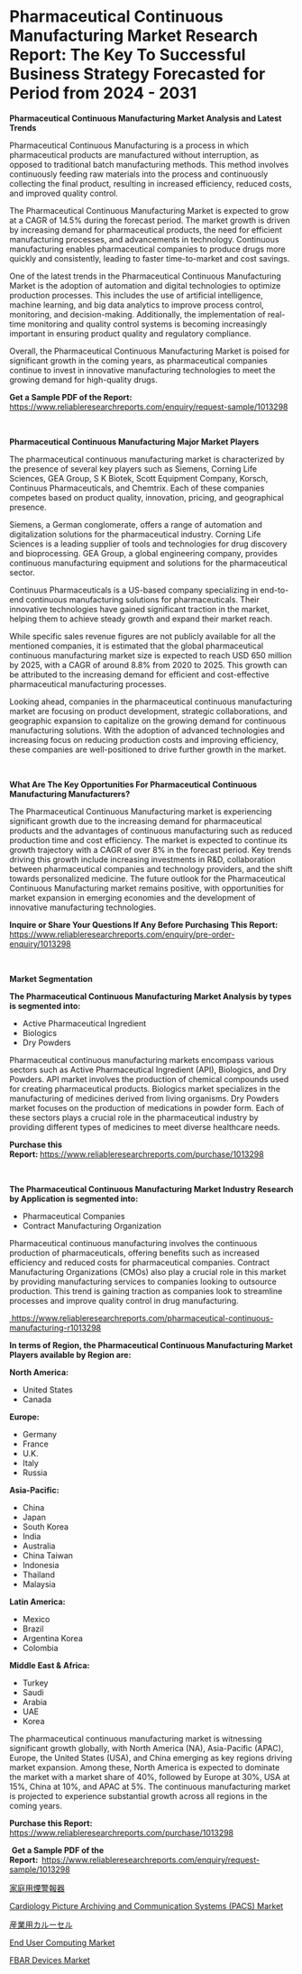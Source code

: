 <p><h1>Pharmaceutical Continuous Manufacturing Market Research Report: The Key To Successful Business Strategy Forecasted for Period from 2024 - 2031</h1></p><p><strong>Pharmaceutical Continuous Manufacturing Market Analysis and Latest Trends</strong></p>
<p><p>Pharmaceutical Continuous Manufacturing is a process in which pharmaceutical products are manufactured without interruption, as opposed to traditional batch manufacturing methods. This method involves continuously feeding raw materials into the process and continuously collecting the final product, resulting in increased efficiency, reduced costs, and improved quality control.</p><p>The Pharmaceutical Continuous Manufacturing Market is expected to grow at a CAGR of 14.5% during the forecast period. The market growth is driven by increasing demand for pharmaceutical products, the need for efficient manufacturing processes, and advancements in technology. Continuous manufacturing enables pharmaceutical companies to produce drugs more quickly and consistently, leading to faster time-to-market and cost savings.</p><p>One of the latest trends in the Pharmaceutical Continuous Manufacturing Market is the adoption of automation and digital technologies to optimize production processes. This includes the use of artificial intelligence, machine learning, and big data analytics to improve process control, monitoring, and decision-making. Additionally, the implementation of real-time monitoring and quality control systems is becoming increasingly important in ensuring product quality and regulatory compliance.</p><p>Overall, the Pharmaceutical Continuous Manufacturing Market is poised for significant growth in the coming years, as pharmaceutical companies continue to invest in innovative manufacturing technologies to meet the growing demand for high-quality drugs.</p></p>
<p><strong>Get a Sample PDF of the Report:&nbsp;</strong> <a href="https://www.reliableresearchreports.com/enquiry/request-sample/1013298">https://www.reliableresearchreports.com/enquiry/request-sample/1013298</a></p>
<p>&nbsp;</p>
<p><strong>Pharmaceutical Continuous Manufacturing Major Market Players</strong></p>
<p><p>The pharmaceutical continuous manufacturing market is characterized by the presence of several key players such as Siemens, Corning Life Sciences, GEA Group, S K Biotek, Scott Equipment Company, Korsch, Continuus Pharmaceuticals, and Chemtrix. Each of these companies competes based on product quality, innovation, pricing, and geographical presence.</p><p>Siemens, a German conglomerate, offers a range of automation and digitalization solutions for the pharmaceutical industry. Corning Life Sciences is a leading supplier of tools and technologies for drug discovery and bioprocessing. GEA Group, a global engineering company, provides continuous manufacturing equipment and solutions for the pharmaceutical sector. </p><p>Continuus Pharmaceuticals is a US-based company specializing in end-to-end continuous manufacturing solutions for pharmaceuticals. Their innovative technologies have gained significant traction in the market, helping them to achieve steady growth and expand their market reach.</p><p>While specific sales revenue figures are not publicly available for all the mentioned companies, it is estimated that the global pharmaceutical continuous manufacturing market size is expected to reach USD 650 million by 2025, with a CAGR of around 8.8% from 2020 to 2025. This growth can be attributed to the increasing demand for efficient and cost-effective pharmaceutical manufacturing processes.</p><p>Looking ahead, companies in the pharmaceutical continuous manufacturing market are focusing on product development, strategic collaborations, and geographic expansion to capitalize on the growing demand for continuous manufacturing solutions. With the adoption of advanced technologies and increasing focus on reducing production costs and improving efficiency, these companies are well-positioned to drive further growth in the market.</p></p>
<p>&nbsp;</p>
<p><strong>What Are The Key Opportunities For Pharmaceutical Continuous Manufacturing Manufacturers?</strong></p>
<p><p>The Pharmaceutical Continuous Manufacturing market is experiencing significant growth due to the increasing demand for pharmaceutical products and the advantages of continuous manufacturing such as reduced production time and cost efficiency. The market is expected to continue its growth trajectory with a CAGR of over 8% in the forecast period. Key trends driving this growth include increasing investments in R&D, collaboration between pharmaceutical companies and technology providers, and the shift towards personalized medicine. The future outlook for the Pharmaceutical Continuous Manufacturing market remains positive, with opportunities for market expansion in emerging economies and the development of innovative manufacturing technologies.</p></p>
<p><strong>Inquire or Share Your Questions If Any Before Purchasing This Report:</strong> <a href="https://www.reliableresearchreports.com/enquiry/pre-order-enquiry/1013298">https://www.reliableresearchreports.com/enquiry/pre-order-enquiry/1013298</a></p>
<p>&nbsp;</p>
<p><strong>Market Segmentation</strong></p>
<p><strong>The Pharmaceutical Continuous Manufacturing Market Analysis by types is segmented into:</strong></p>
<p><ul><li>Active Pharmaceutical Ingredient</li><li>Biologics</li><li>Dry Powders</li></ul></p>
<p><p>Pharmaceutical continuous manufacturing markets encompass various sectors such as Active Pharmaceutical Ingredient (API), Biologics, and Dry Powders. API market involves the production of chemical compounds used for creating pharmaceutical products. Biologics market specializes in the manufacturing of medicines derived from living organisms. Dry Powders market focuses on the production of medications in powder form. Each of these sectors plays a crucial role in the pharmaceutical industry by providing different types of medicines to meet diverse healthcare needs.</p></p>
<p><strong>Purchase this Report:&nbsp;</strong><a href="https://www.reliableresearchreports.com/purchase/1013298">https://www.reliableresearchreports.com/purchase/1013298</a></p>
<p>&nbsp;</p>
<p><strong>The Pharmaceutical Continuous Manufacturing Market Industry Research by Application is segmented into:</strong></p>
<p><ul><li>Pharmaceutical Companies</li><li>Contract Manufacturing Organization</li></ul></p>
<p><p>Pharmaceutical continuous manufacturing involves the continuous production of pharmaceuticals, offering benefits such as increased efficiency and reduced costs for pharmaceutical companies. Contract Manufacturing Organizations (CMOs) also play a crucial role in this market by providing manufacturing services to companies looking to outsource production. This trend is gaining traction as companies look to streamline processes and improve quality control in drug manufacturing.</p></p>
<p><a href="https://www.reliableresearchreports.com/pharmaceutical-continuous-manufacturing-r1013298">&nbsp;https://www.reliableresearchreports.com/pharmaceutical-continuous-manufacturing-r1013298</a></p>
<p><strong>In terms of Region, the Pharmaceutical Continuous Manufacturing Market Players available by Region are:</strong></p>
<p>
    <p> <strong> North America: </strong>
        <ul>
            <li>United States</li>
            <li>Canada</li>
        </ul>
        </p> 
    <p> <strong> Europe: </strong>
        <ul>
            <li>Germany</li>
            <li>France</li>
            <li>U.K.</li>
            <li>Italy</li>
            <li>Russia</li>
        </ul>
        </p> 
    <p> <strong> Asia-Pacific: </strong>
        <ul>
            <li>China</li>
            <li>Japan</li>
            <li>South Korea</li>
            <li>India</li>
            <li>Australia</li>
            <li>China Taiwan</li>
            <li>Indonesia</li>
            <li>Thailand</li>
            <li>Malaysia</li>
        </ul>
        </p> 
    <p> <strong> Latin America: </strong>
        <ul>
            <li>Mexico</li>
            <li>Brazil</li>
            <li>Argentina Korea</li>
            <li>Colombia</li>
        </ul>
        </p> 
    <p> <strong> Middle East & Africa: </strong>
        <ul>
            <li>Turkey</li>
            <li>Saudi</li>
            <li>Arabia</li>
            <li>UAE</li>
            <li>Korea</li>
        </ul>
    </p>
    </p>
<p><p>The pharmaceutical continuous manufacturing market is witnessing significant growth globally, with North America (NA), Asia-Pacific (APAC), Europe, the United States (USA), and China emerging as key regions driving market expansion. Among these, North America is expected to dominate the market with a market share of 40%, followed by Europe at 30%, USA at 15%, China at 10%, and APAC at 5%. The continuous manufacturing market is projected to experience substantial growth across all regions in the coming years.</p></p>
<p><strong>Purchase this Report: </strong><a href="https://www.reliableresearchreports.com/purchase/1013298">https://www.reliableresearchreports.com/purchase/1013298</a></p>
<p>&nbsp;<strong>Get a Sample PDF of the Report:&nbsp;&nbsp;</strong><a href="https://www.reliableresearchreports.com/enquiry/request-sample/1013298">https://www.reliableresearchreports.com/enquiry/request-sample/1013298</a></p>
<p><strong></strong></p>
<p><p><a href="https://medium.com/@abdielkilback/%E5%9B%BD%E5%86%85%E3%81%AE%E7%85%99%E6%84%9F%E7%9F%A5%E5%99%A8%E5%B8%82%E5%A0%B4-2031%E5%B9%B4%E3%81%BE%E3%81%A7%E3%81%AE%E3%83%88%E3%83%AC%E3%83%B3%E3%83%89-%E4%BA%88%E6%B8%AC-%E7%AB%B6%E4%BA%89%E5%88%86%E6%9E%90-db2d54d752d5">家庭用煙警報器</a></p><p><a href="https://www.linkedin.com/pulse/cardiology-picture-archiving-communication-systems-pacsnbspmarket-opegc">Cardiology Picture Archiving and Communication Systems (PACS) Market</a></p><p><a href="https://medium.com/@addiehirthe05/%E7%94%A3%E6%A5%AD%E7%94%A8%E3%82%AB%E3%83%AB%E3%83%BC%E3%82%BB%E3%83%AB%E5%B8%82%E5%A0%B4%E8%A6%8F%E6%A8%A1-%E5%B8%82%E5%A0%B4%E8%A6%8B%E9%80%9A%E3%81%97%E3%81%A8%E5%B8%82%E5%A0%B4%E4%BA%88%E6%B8%AC-2024%E5%B9%B4%E3%81%8B%E3%82%892031%E5%B9%B4-84adfcfeffeb">産業用カルーセル</a></p><p><a href="https://github.com/susanjprice2023/Market-Research-Report-List-1/blob/main/end-user-computing-market.md">End User Computing Market</a></p><p><a href="https://www.linkedin.com/pulse/fbar-devices-market-size-outlook-forecast-2024-2031-webometric-uyobe">FBAR Devices Market</a></p></p>